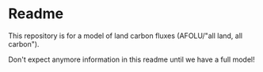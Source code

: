 # Readme
This repository is for a model of land carbon fluxes (AFOLU/"all land, all carbon"). 

Don't expect anymore information in this readme until we have a full model!
